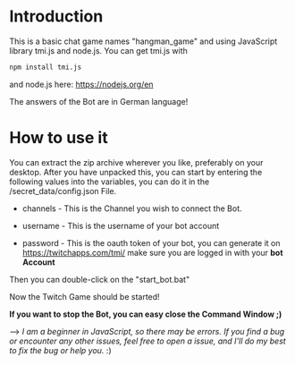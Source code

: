# Introduction

This is a basic chat game names "hangman_game" and using JavaScript library tmi.js and node.js. You can get tmi.js with 

```sh
npm install tmi.js
```
and node.js here: https://nodejs.org/en

The answers of the Bot are in German language!


# How to use it


You can extract the zip archive wherever you like, preferably on your desktop. After you have unpacked this, you can start by entering the following values into the variables, you can do it in the /secret_data/config.json File. 

- channels - This is the Channel you wish to connect the Bot.

- username - This is the username of your bot account

- password - This is the oauth token of your bot, you can generate it on https://twitchapps.com/tmi/ make sure you are logged in with your **bot Account**


Then you can double-click on the "start_bot.bat"

Now the Twitch Game should be started!

**If you want to stop the Bot, you can easy close the Command Window ;)**

--> *I am a beginner in JavaScript, so there may be errors.
If you find a bug or encounter any other issues, feel free to open a issue, and I'll do my best to fix the bug or help you.* :)
